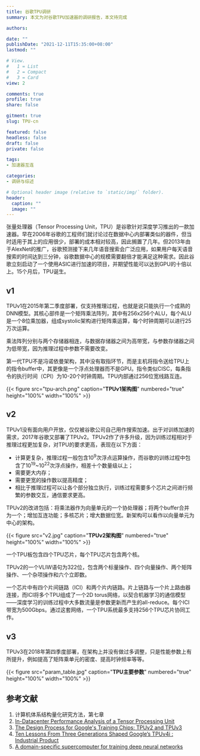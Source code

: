 ```yaml
---
title: 谷歌TPU调研
summary: 本文为对谷歌TPU加速器的调研报告，本文待完成

authors:

date: ""
publishDate: "2021-12-11T15:35:00+08:00"
lastmod: ""

# View.
#   1 = List
#   2 = Compact
#   3 = Card
view: 2

comments: true
profile: true
share: false

gitment: true
slug: TPU-cn

featured: false
headless: false
draft: false
private: false

tags:
- 加速器互连

categories:
- 调研与综述

# Optional header image (relative to `static/img/` folder).
header:
  caption: ""
  image: ""
---
```


张量处理器（Tensor Processing Unit，TPU）是谷歌针对深度学习推出的一款加速器。早在2006年谷歌的工程师们就讨论过在数据中心内部署类似的器件，但当时适用于其上的应用很少，部署的成本相对较高，因此搁置了几年。但2013年由于AlexNet的推广，谷歌预测接下来几年语音搜索会广泛应用，如果用户每天语音搜索的时间达到三分钟，谷歌数据中心的规模需要翻倍才能满足这种需求。因此谷歌立刻启动了一个使用ASIC进行加速的项目，并期望性能可以达到GPU的十倍以上。15个月后，TPU诞生。

## **v1**  
TPUv1在2015年第二季度部署，仅支持推理过程，也就是说只能执行一个成熟的DNN模型。其核心部件是一个矩阵乘法阵列，其中有256x256个ALU，每个ALU是一个8位乘加器，组成systolic架构进行矩阵乘运算，每个时钟周期可以进行25万次运算。

乘法阵列分别与两个存储器相连，与数据存储器之间为高带宽，与参数存储器之间为低带宽，因为推理过程中参数不需要改变。

第一代TPU不是冯诺依曼架构，其中没有取指环节，而是主机将指令送给TPU上的指令buffer中，其更像是一个浮点处理器而不是GPU。指令类似CISC，每条指令的执行时间（CPI）为10-20个时钟周期。TPU内部通过256位宽线路互连。

{{< figure src="tpu-arch.png" caption="**TPUv1架构图**" numbered="true" height="100%" width="100%" >}}
 

## **v2**  
TPUv1没有面向用户开放，仅仅被谷歌公司自己用作搜索加速。出于对训练加速的需求，2017年谷歌又部署了TPUv2。TPUv2作了许多升级，因为训练过程相对于推理过程更加复杂，对TPU的要求更高，表现在以下方面：

- 计算更复杂，推理过程一般包含10<sup>9</sup>次浮点运算操作，而谷歌的训练过程中包含了10<sup>19</sup>~10<sup>22</sup>次浮点操作，相差十个数量级以上；
- 需要更大内存；
- 需要更宽的操作数以提高精度；
- 相比于推理过程可以让各个部分独立执行，训练过程需要多个芯片之间进行频繁的参数交互，通信要求更高。

TPUv2的改进包括：将乘法器作为向量单元的一个协处理器；将两个buffer合并为一个；增加互连功能；多核芯片；增大数据位宽。新架构可以看作以向量单元为中心的架构。

{{< figure src="v2.jpg" caption="**TPUv2架构图**" numbered="true" height="100%" width="100%" >}}

一个TPU板包含四个TPU芯片，每个TPU芯片包含两个核。

TPUv2的一个VLIW语句为322位，包含两个标量操作、四个向量操作、两个矩阵操作、一个杂项操作和六个立即数。

一个芯片中有四个片间链路（ICI）和两个片内链路。片上链路与一个片上路由器连接，而ICI将多个TPU组成了一个2D torus网络，以契合机器学习的通信模型——深度学习的训练过程中大多数流量是参数更新而产生的all-reduce。每个ICI带宽为500Gbps。通过这套网络，一个TPU系统最多支持256个TPU芯片协同工作。

## **v3**  
TPUv3在2018年第四季度部署，在架构上并没有做过多调整，只是性能参数上有所提升，例如提高了矩阵乘单元的密度、提高时钟频率等等。

{{< figure src="param_table.jpg" caption="**TPU主要参数**" numbered="true" height="100%" width="100%" >}}


## **参考文献**
1. 计算机体系结构量化研究方法，第七章  
2. [In-Datacenter Performance Analysis of a Tensor Processing Unit](https://dl.acm.org/doi/10.1145/3079856.3080246) 
3. [The Design Process for Google's Training Chips: TPUv2 and TPUv3](https://ieeexplore.ieee.org/document/9351692?arnumber=9351692)  
4. [Ten Lessons From Three Generations Shaped Google’s TPUv4i : Industrial Product](https://ieeexplore.ieee.org/document/9499913)  
5. [A domain-specific supercomputer for training deep neural networks](https://dl.acm.org/doi/pdf/10.1145/3360307)  